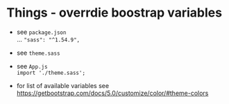 # Things - overrdie boostrap variables

* see `package.json` <br />
... `"sass": "^1.54.9",`


* see `theme.sass` <br />


* see `App.js` <br />
`import './theme.sass';`


* for list of available variables see 
https://getbootstrap.com/docs/5.0/customize/color/#theme-colors
